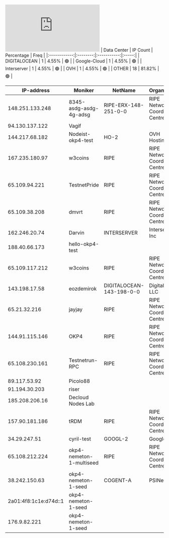 ![Diagramm](https://github.com/obajay/StateSync-snapshots/blob/main/Projects/OKP4/1/README.md)
| Data Center | IP Count | Percentage | Freq |
|:------------:|:--------:|:-----------:|:-----:|
| DIGITALOCEAN | 1 | 4.55% | 🟢 |
| Google-Cloud | 1 | 4.55% | 🟢 |
| Interserver | 1 | 4.55% | 🟢 |
| OVH | 1 | 4.55% | 🟢 |
| OTHER | 18 | 81.82% | 🟢 |

<!-- START_TABLE -->
| IP-address | Moniker | NetName | Organization |
|-------------|-------------|-------------|-------------|
| 148.251.133.248 | 8345-asdg-asdg-4g-adsg | RIPE-ERX-148-251-0-0 | RIPE Network Coordination Centre |
| 94.130.137.122 | Vagif |  |  |
| 144.217.68.182 | Nodeist-okp4-test | HO-2 | OVH Hosting, Inc. |
| 167.235.180.97 | w3coins | RIPE | RIPE Network Coordination Centre |
| 65.109.94.221 | TestnetPride | RIPE | RIPE Network Coordination Centre |
| 65.109.38.208 | dmvrt | RIPE | RIPE Network Coordination Centre |
| 162.246.20.74 | Darvin | INTERSERVER | Interserver, Inc |
| 188.40.66.173 | hello-okp4-test |  |  |
| 65.109.117.212 | w3coins | RIPE | RIPE Network Coordination Centre |
| 143.198.17.58 | eozdemirok | DIGITALOCEAN-143-198-0-0 | DigitalOcean, LLC |
| 65.21.32.216 | jayjay | RIPE | RIPE Network Coordination Centre |
| 144.91.115.146 | OKP4 | RIPE | RIPE Network Coordination Centre |
| 65.108.230.161 | Testnetrun-RPC | RIPE | RIPE Network Coordination Centre |
| 89.117.53.92 | Picolo88 |  |  |
| 91.194.30.203 | riser |  |  |
| 185.208.206.16 | Decloud Nodes Lab |  |  |
| 157.90.181.186 | tRDM | RIPE | RIPE Network Coordination Centre |
| 34.29.247.51 | cyril-test | GOOGL-2 | Google LLC |
| 65.108.212.224 | okp4-nemeton-1-multiseed | RIPE | RIPE Network Coordination Centre |
| 38.242.150.63 | okp4-nemeton-1-seed | COGENT-A | PSINet, Inc. |
| 2a01:4f8:1c1e:d74d::1 | okp4-nemeton-1-seed |  |  |
| 176.9.82.221 | okp4-nemeton-1-seed |  |  |

<!-- END_TABLE -->